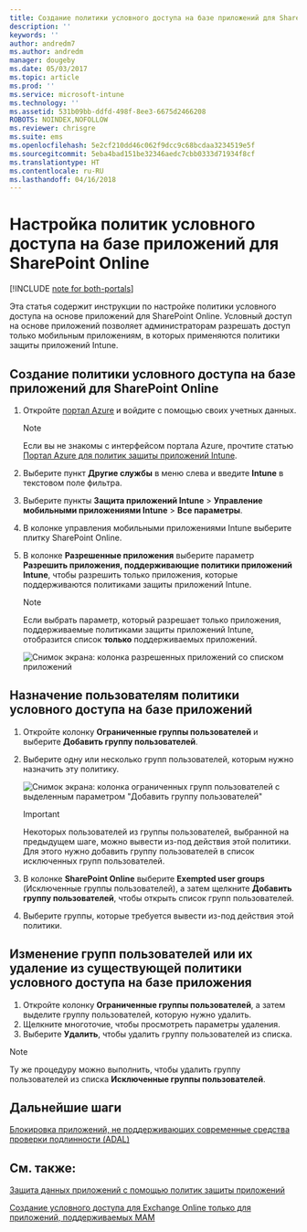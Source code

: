 ```yaml
---
title: Создание политики условного доступа на базе приложений для SharePoint Online
description: ''
keywords: ''
author: andredm7
ms.author: andredm
manager: dougeby
ms.date: 05/03/2017
ms.topic: article
ms.prod: ''
ms.service: microsoft-intune
ms.technology: ''
ms.assetid: 531b09bb-ddfd-498f-8ee3-6675d2466208
ROBOTS: NOINDEX,NOFOLLOW
ms.reviewer: chrisgre
ms.suite: ems
ms.openlocfilehash: 5e2cf210dd46c062f9dcc9c68bcdaa3234519e5f
ms.sourcegitcommit: 5eba4bad151be32346aedc7cbb0333d71934f8cf
ms.translationtype: HT
ms.contentlocale: ru-RU
ms.lasthandoff: 04/16/2018
---
```

# <a name="set-up-app-based-conditional-access-ca-policies-for-sharepoint-online"></a>Настройка политик условного доступа на базе приложений для SharePoint Online

[!INCLUDE [note for both-portals](../includes/note-for-both-portals.md)]

Эта статья содержит инструкции по настройке политики условного доступа на основе приложений для SharePoint Online. Условный доступ на основе приложений позволяет администраторам разрешать доступ только мобильным приложениям, в которых применяются политики защиты приложений Intune.

## <a name="to-create-the-app-based-ca-policy-for-sharepoint-online"></a>Создание политики условного доступа на базе приложений для SharePoint Online

1. Откройте [портал Azure](https://portal.azure.com) и войдите с помощью своих учетных данных.

    > [!NOTE]
    > Если вы не знакомы с интерфейсом портала Azure, прочтите статью [Портал Azure для политик защиты приложений Intune](azure-portal-for-microsoft-intune-mam-policies.md).

2. Выберите пункт **Другие службы** в меню слева и введите **Intune** в текстовом поле фильтра.

3. Выберите пункты **Защита приложений Intune** > **Управление мобильными приложениями Intune** > **Все параметры**.

4. В колонке управления мобильными приложениями Intune выберите плитку SharePoint Online.

5. В колонке **Разрешенные приложения** выберите параметр **Разрешить приложения, поддерживающие политики приложений Intune**, чтобы разрешить только приложения, которые поддерживаются политиками защиты приложений Intune.

    > [!NOTE] 
    > Если выбрать параметр, который разрешает только приложения, поддерживаемые политиками защиты приложений Intune, отобразится список **только** поддерживаемых приложений.

    ![Снимок экрана: колонка разрешенных приложений со списком приложений](../media/mam-ca-spo-allowed-apps.png)

## <a name="to-assign-app-based-ca-policies-to-your-users"></a>Назначение пользователям политики условного доступа на базе приложений

1. Откройте колонку **Ограниченные группы пользователей** и выберите **Добавить группу пользователей**.

2. Выберите одну или несколько групп пользователей, которым нужно назначить эту политику.

    ![Снимок экрана: колонка ограниченных групп пользователей с выделенным параметром "Добавить группу пользователей"](../media/mam-ca-spo-restricted-groups.png)

    > [!IMPORTANT] 
    > Некоторых пользователей из группы пользователей, выбранной на предыдущем шаге, можно вывести из-под действия этой политики. Для этого нужно добавить группу пользователей в список исключенных групп пользователей. 

3. В колонке **SharePoint Online** выберите **Exempted user groups** (Исключенные группы пользователей), а затем щелкните **Добавить группу пользователей**, чтобы открыть список групп пользователей.

4. Выберите группы, которые требуется вывести из-под действия этой политики.  

## <a name="to-modify-or-delete-user-groups-from-an-existing-app-based-ca-policy"></a>Изменение групп пользователей или их удаление из существующей политики условного доступа на базе приложения

1. Откройте колонку **Ограниченные группы пользователей**, а затем выделите группу пользователей, которую нужно удалить.
2. Щелкните многоточие, чтобы просмотреть параметры удаления.
3. Выберите **Удалить**, чтобы удалить группу пользователей из списка.

> [!NOTE] 
> Ту же процедуру можно выполнить, чтобы удалить группу пользователей из списка **Исключенные группы пользователей**.

## <a name="next-steps"></a>Дальнейшие шаги

[Блокировка приложений, не поддерживающих современные средства проверки подлинности (ADAL)](block-apps-with-no-modern-authentication.md)

## <a name="see-also"></a>См. также:

[Защита данных приложений с помощью политик защиты приложений](protect-app-data-using-mobile-app-management-policies-with-microsoft-intune.md)

[Создание условного доступа для Exchange Online только для приложений, поддерживаемых MAM](mam-ca-for-exchange-online.md)
